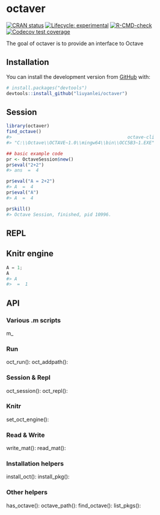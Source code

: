 
<!-- README.md is generated from README.Rmd. Please edit that file -->

# octaver

<!-- badges: start -->

[![CRAN
status](https://www.r-pkg.org/badges/version/octaver)](https://CRAN.R-project.org/package=octaver)
[![Lifecycle:
experimental](https://img.shields.io/badge/lifecycle-experimental-orange.svg)](https://www.tidyverse.org/lifecycle/#experimental)
[![R-CMD-check](https://github.com/kvasilopoulos/octaver/workflows/R-CMD-check/badge.svg)](https://github.com/kvasilopoulos/octaver/actions)
[![Codecov test
coverage](https://codecov.io/gh/kvasilopoulos/octaver/branch/master/graph/badge.svg)](https://codecov.io/gh/kvasilopoulos/octaver?branch=master)
<!-- badges: end -->

The goal of octaver is to provide an interface to Octave

## Installation

You can install the development version from
[GitHub](https://github.com/) with:

``` r
# install.packages("devtools")
devtools::install_github("liuyanlei/octaver")
```

## Session

``` r
library(octaver)
find_octave()
#>                                           octave-cli 
#> "C:\\Octave\\OCTAVE~1.0\\mingw64\\bin\\OCC5B3~1.EXE"

## basic example code
pr <- OctaveSession$new()
pr$eval("2+2")
#> ans  =  4

pr$eval("A = 2+2")
#> A  =  4
pr$eval("A")
#> A  =  4

pr$kill()
#> Octave Session, finished, pid 10996.
```

## REPL

## Knitr engine

``` octave
A = 1;
A
#> A
#>  =  1
```

## API

### Various .m scripts

m\_

### Run

oct\_run(): oct\_addpath():

### Session & Repl

<!-- > Steam connections -->

oct\_session(): oct\_repl():

### Knitr

set\_oct\_engine():

### Read & Write

write\_mat(): read\_mat():

### Installation helpers

install\_oct(): install\_pkg():

### Other helpers

has\_octave(): octave\_path(): find\_octave(): list\_pkgs():
